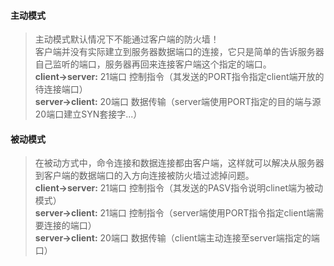#### 主动模式
> 主动模式默认情况下不能通过客户端的防火墙！  
> 客户端并没有实际建立到服务器数据端口的连接，它只是简单的告诉服务器自己监听的端口，服务器再回来连接客户端这个指定的端口。  
**client->server:** 21端口 控制指令（其发送的PORT指令指定client端开放的待连接端口）  
**server->client:** 20端口 数据传输（server端使用PORT指定的目的端与源20端口建立SYN套接字...）  


#### 被动模式
> 在被动方式中，命令连接和数据连接都由客户端，这样就可以解决从服务器到客户端的数据端口的入方向连接被防火墙过滤掉问题。  
**client->server:** 21端口 控制指令（其发送的PASV指令说明clinet端为被动模式）  
**server->client:** 21端口 控制指令（server端使用PORT指令指定client端需要连接的端口）  
**server->client:** 20端口 数据传输（client端主动连接至server端指定的端口）  

